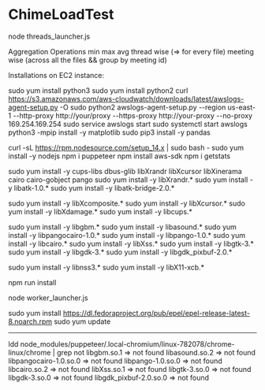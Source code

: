 # ChimeLoadTest

node threads_launcher.js <no of threads> <no of meetings to run>


Aggregation Operations
min max avg
thread wise (=> for every file)
meeting wise (across all the files && group by meeting id)


Installations on EC2 instance:

sudo yum install python3
sudo yum install python2
curl https://s3.amazonaws.com/aws-cloudwatch/downloads/latest/awslogs-agent-setup.py -O 
sudo python2 awslogs-agent-setup.py --region us-east-1 --http-proxy http://your/proxy --https-proxy http://your-proxy --no-proxy 169.254.169.254
sudo service awslogs start
sudo systemctl start awslogs
python3 -mpip install -y matplotlib 
sudo  pip3 install -y pandas

curl -sL https://rpm.nodesource.com/setup_14.x | sudo bash -
sudo yum install -y nodejs
npm i puppeteer
npm install aws-sdk
npm i getstats

sudo yum install -y cups-libs dbus-glib libXrandr libXcursor libXinerama cairo cairo-gobject pango
sudo yum install -y libXrandr.*
sudo yum install -y  libatk-1.0.*
sudo yum install -y  libatk-bridge-2.0.*

sudo yum install -y  libXcomposite.*
sudo yum install -y libXcursor.*
sudo yum install -y libXdamage.*
sudo yum install -y libcups.*

sudo yum install -y libgbm.* 
sudo yum install -y libasound.*
sudo yum install -y libpangocairo-1.0.*
sudo yum install -y libpango-1.0.*
sudo yum install -y libcairo.*
sudo yum install -y libXss.*
sudo yum install -y libgtk-3.*
sudo yum install -y libgdk-3.*
sudo yum install -y libgdk_pixbuf-2.0.*

sudo yum install -y libnss3.*
sudo yum install -y libX11-xcb.*





npm run install

node worker_launcher.js







sudo yum install https://dl.fedoraproject.org/pub/epel/epel-release-latest-8.noarch.rpm
sudo yum update


----------------------------------------
ldd node_modules/puppeteer/.local-chromium/linux-782078/chrome-linux/chrome | grep not
	libgbm.so.1 => not found
	libasound.so.2 => not found
	libpangocairo-1.0.so.0 => not found
	libpango-1.0.so.0 => not found
	libcairo.so.2 => not found
	libXss.so.1 => not found
	libgtk-3.so.0 => not found
	libgdk-3.so.0 => not found
	libgdk_pixbuf-2.0.so.0 => not found
	
	